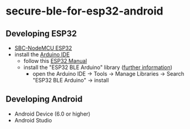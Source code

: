 # secure-ble-for-esp32-android

## Developing ESP32
- [SBC-NodeMCU ESP32](https://joy-it.net/en/products/SBC-NodeMCU-ESP32)
- install the [Arduino IDE](https://www.arduino.cc/en/software)
	- follow this [ESP32 Manual](https://joy-it.net/files/files/Produkte/SBC-NodeMCU-ESP32/SBC-NodeMCU-ESP32-Manual-20200320.pdf)
	- install the "ESP32 BLE Arduino" library ([further information](https://www.arduino.cc/reference/en/libraries/esp32-ble-arduino/))
		- open the Arduino IDE -> Tools -> Manage Libraries -> Search "ESP32 BLE Arduino" -> install

## Developing Android
- Android Device (6.0 or higher)
- Android Studio